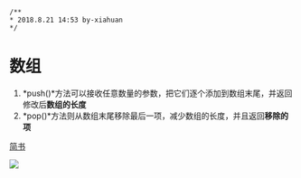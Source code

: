 ```
/**
* 2018.8.21 14:53 by-xiahuan
*/
```
# 数组

1. *push()*方法可以接收任意数量的参数，把它们逐个添加到数组末尾，并返回修改后**数组的长度**
2. *pop()*方法则从数组末尾移除最后一项，减少数组的长度，并且返回**移除的项**

[简书](http://www.jianshu.com)

![](http://upload-images.jianshu.io/upload_images/259-0ad0d0bfc1c608b6.jpg?imageMogr2/auto-orient/strip%7CimageView2/2/w/1240)
